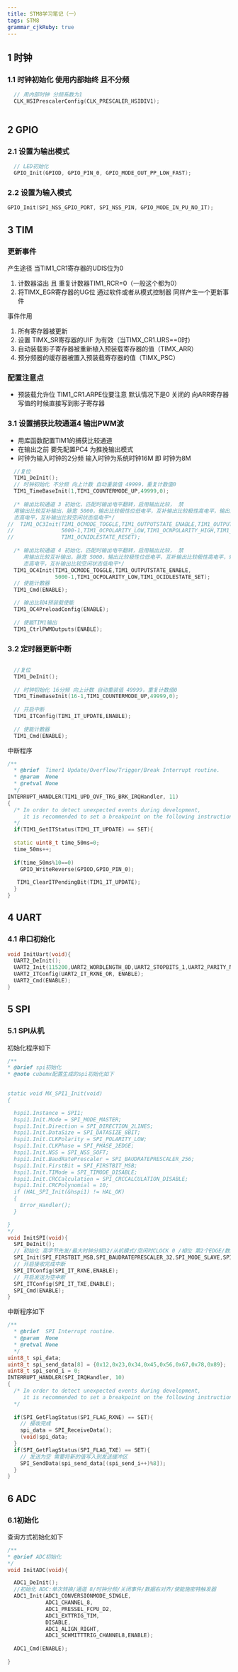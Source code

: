 ```yaml
---
title: STM8学习笔记（一）
tags: STM8
grammar_cjkRuby: true
---
```


## 1 时钟
### 1.1 时钟初始化 使用内部始终 且不分频
```cpp
  // 用内部时钟 分频系数为1 
  CLK_HSIPrescalerConfig(CLK_PRESCALER_HSIDIV1);
  
```

## 2 GPIO

### 2.1 设置为输出模式
```cpp
  // LED初始化
  GPIO_Init(GPIOD, GPIO_PIN_0, GPIO_MODE_OUT_PP_LOW_FAST);
```

### 2.2 设置为输入模式
```cpp
GPIO_Init(SPI_NSS_GPIO_PORT, SPI_NSS_PIN, GPIO_MODE_IN_PU_NO_IT);
```

## 3 TIM
### 更新事件
产生途径
当TIM1_CR1寄存器的UDIS位为0 
1.  计数器溢出 且 重复计数器TIM1_RCR=0（一般这个都为0）
2.  将TIMX_EGR寄存器的UG位               通过软件或者从模式控制器 同样产生一个更新事件


事件作用
1. 所有寄存器被更新
2. 设置 TIMX_SR寄存器的UIF 为有效（当TIMX_CR1.URS==0时）
3. 自动装载影子寄存器被重新植入预装载寄存器的值（TIMX_ARR）
4. 预分频器的缓存器被置入预装载寄存器的值（TIMX_PSC）

### 配置注意点
- 预装载允许位 TIM1_CR1.ARPE位要注意 默认情况下是0 关闭的 向ARR寄存器写值的时候直接写到影子寄存器

### 3.1 设置捕获比较通道4 输出PWM波
- 用库函数配置TIM1的捕获比较通道
- 在输出之前 要先配置PC4 为推挽输出模式
- 时钟为输入时钟的2分频 输入时钟为系统时钟16M  即 时钟为8M

```cpp
  //复位
  TIM1_DeInit();
  // 时钟初始化 不分频 向上计数 自动重装值 49999，重复计数值0
  TIM1_TimeBaseInit(1,TIM1_COUNTERMODE_UP,49999,0);
  
  /* 输出比较通道 3 初始化，匹配时输出电平翻转，启用输出比较， 禁
  用输出比较互补输出，脉宽 5000，输出比较极性位低电平，互补输出比较极性高电平，输出比较空闲状
  态高电平，互补输出比较空闲状态低电平*/
//  TIM1_OC3Init(TIM1_OCMODE_TOGGLE,TIM1_OUTPUTSTATE_ENABLE,TIM1_OUTPUTNSTATE_DISABLE,
//               5000-1,TIM1_OCPOLARITY_LOW,TIM1_OCNPOLARITY_HIGH,TIM1_OCIDLESTATE_SET,
//               TIM1_OCNIDLESTATE_RESET);
  
  /* 输出比较通道 4 初始化，匹配时输出电平翻转，启用输出比较， 禁
     用输出比较互补输出，脉宽 5000，输出比较极性位低电平，互补输出比较极性高电平，输出比较空闲状
     态高电平，互补输出比较空闲状态低电平*/
  TIM1_OC4Init(TIM1_OCMODE_TOGGLE,TIM1_OUTPUTSTATE_ENABLE,
               5000-1,TIM1_OCPOLARITY_LOW,TIM1_OCIDLESTATE_SET);
  // 使能计数器
  TIM1_Cmd(ENABLE);

  // 输出比较4预装载使能
  TIM1_OC4PreloadConfig(ENABLE);
  
  // 使能TIM1输出
  TIM1_CtrlPWMOutputs(ENABLE); 

```

### 3.2 定时器更新中断

```cpp

  //复位
  TIM1_DeInit();
  
  // 时钟初始化 16分频 向上计数 自动重装值 49999，重复计数值0
  TIM1_TimeBaseInit(16-1,TIM1_COUNTERMODE_UP,49999,0);
  
  // 开启中断
  TIM1_ITConfig(TIM1_IT_UPDATE,ENABLE);
 
  // 使能计数器
  TIM1_Cmd(ENABLE);
```

中断程序
```cpp
/**
  * @brief  Timer1 Update/Overflow/Trigger/Break Interrupt routine.
  * @param  None
  * @retval None
  */
INTERRUPT_HANDLER(TIM1_UPD_OVF_TRG_BRK_IRQHandler, 11)
{
  /* In order to detect unexpected events during development,
     it is recommended to set a breakpoint on the following instruction.
  */
  if(TIM1_GetITStatus(TIM1_IT_UPDATE) == SET){
  
  static uint8_t time_50ms=0;
  time_50ms++;
  
  if(time_50ms%10==0)
    GPIO_WriteReverse(GPIOD,GPIO_PIN_0);
  
   TIM1_ClearITPendingBit(TIM1_IT_UPDATE);
  }
}
```

## 4 UART

### 4.1 串口初始化


```cpp
void InitUart(void){
  UART2_DeInit();
  UART2_Init(115200,UART2_WORDLENGTH_8D,UART2_STOPBITS_1,UART2_PARITY_NO,UART2_SYNCMODE_CLOCK_DISABLE,UART2_MODE_TXRX_ENABLE);
  UART2_ITConfig(UART2_IT_RXNE_OR, ENABLE);
  UART2_Cmd(ENABLE);
}

```

## 5 SPI 


### 5.1 SPI从机

初始化程序如下
```cpp
/**
* @brief spi初始化
* @note cubemx配置生成的spi初始化如下 

        
static void MX_SPI1_Init(void)
{

  hspi1.Instance = SPI1;
  hspi1.Init.Mode = SPI_MODE_MASTER;
  hspi1.Init.Direction = SPI_DIRECTION_2LINES;
  hspi1.Init.DataSize = SPI_DATASIZE_8BIT;
  hspi1.Init.CLKPolarity = SPI_POLARITY_LOW;
  hspi1.Init.CLKPhase = SPI_PHASE_2EDGE;
  hspi1.Init.NSS = SPI_NSS_SOFT;
  hspi1.Init.BaudRatePrescaler = SPI_BAUDRATEPRESCALER_256;
  hspi1.Init.FirstBit = SPI_FIRSTBIT_MSB;
  hspi1.Init.TIMode = SPI_TIMODE_DISABLE;
  hspi1.Init.CRCCalculation = SPI_CRCCALCULATION_DISABLE;
  hspi1.Init.CRCPolynomial = 10;
  if (HAL_SPI_Init(&hspi1) != HAL_OK)
  {
    Error_Handler();
  }

}
*/
void InitSPI(void){
  SPI_DeInit();
  // 初始化 高字节先发/最大时钟分频32/从机模式/空闲时CLOCK 0 /相位 第2个EDGE/数据方向 2线双向/硬件NSS/CRC计算值 0x07（正常无效）
  SPI_Init(SPI_FIRSTBIT_MSB,SPI_BAUDRATEPRESCALER_32,SPI_MODE_SLAVE,SPI_CLOCKPOLARITY_LOW,SPI_CLOCKPHASE_2EDGE,SPI_DATADIRECTION_2LINES_FULLDUPLEX,SPI_NSS_HARD,0x07);
  // 开启接收完成中断
  SPI_ITConfig(SPI_IT_RXNE,ENABLE);
  // 开启发送为空中断
  SPI_ITConfig(SPI_IT_TXE,ENABLE); 
  SPI_Cmd(ENABLE); 
}

```

中断程序如下
```cpp
/**
  * @brief  SPI Interrupt routine.
  * @param  None
  * @retval None
  */
uint8_t spi_data;
uint8_t spi_send_data[8] = {0x12,0x23,0x34,0x45,0x56,0x67,0x78,0x89};
uint8_t spi_send_i = 0;
INTERRUPT_HANDLER(SPI_IRQHandler, 10)
{
  /* In order to detect unexpected events during development,
     it is recommended to set a breakpoint on the following instruction.
  */
  
  if(SPI_GetFlagStatus(SPI_FLAG_RXNE) == SET){
    // 接收完成
    spi_data = SPI_ReceiveData();
    (void)spi_data;
  }
  if(SPI_GetFlagStatus(SPI_FLAG_TXE) == SET){
    // 发送为空 需要将新的值写入到发送缓冲区
    SPI_SendData(spi_send_data[(spi_send_i++)%8]); 
  }
}

```


## 6 ADC

### 6.1初始化

查询方式初始化如下
```cpp
/**
* @brief ADC初始化
*/
void InitADC(void){

  ADC1_DeInit();
  //初始化 ADC:单次转换/通道 8/时钟分频/关闭事件/数据右对齐/使能施密特触发器
  ADC1_Init(ADC1_CONVERSIONMODE_SINGLE,
            ADC1_CHANNEL_8,
            ADC1_PRESSEL_FCPU_D2,
            ADC1_EXTTRIG_TIM,
            DISABLE,
            ADC1_ALIGN_RIGHT,
            ADC1_SCHMITTTRIG_CHANNEL8,ENABLE);
  
  ADC1_Cmd(ENABLE);
  
}
```
